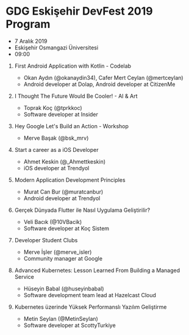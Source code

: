 # GDG Eskişehir DevFest 2019 Program

* 7 Aralık 2019
* Eskişehir Osmangazi Üniversitesi
* 09:00


1. First Android Application with Kotlin - Codelab
    - Okan Aydın (@okanaydin34), Cafer Mert Ceylan (@mertceylan)
    - Android developer at Dolap, Android developer at CitizenMe

2. I Thought The Future Would Be Cooler! - AI & Art
    - Toprak Koç (@tprkkoc)
    - Software developer at Insider

3. Hey Google Let's Build an Action - Workshop
    - Merve Başak (@bsk_mrv)

4. Start a career as a iOS Developer
    - Ahmet Keskin (@_Ahmettkeskin)
    - iOS developer at Trendyol

5. Modern Application Development Principles
    - Murat Can Bur (@muratcanbur)
    - Android developer at Trendyol

6. Gerçek Dünyada Flutter ile Nasıl Uygulama Geliştirilir?
    - Veli Bacık (@10VBacik)
    - Software developer at Koç Sistem

7. Developer Student Clubs
    - Merve İşler (@merve_isler)
    - Community manager at Google

8. Advanced Kubernetes: Lesson Learned From Building a Managed Service
    - Hüseyin Babal (@huseyinbabal)
    - Software development team lead at Hazelcast Cloud

9. Kubernetes üzerinde Yüksek Performanslı Yazılım Geliştirme
    - Metin Seylan (@MetinSeylan)
    - Software developer at ScottyTurkiye